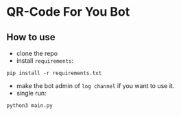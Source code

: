 # QR-Code For You Bot

## How to use
- clone the repo
- install `requirements`:
```
pip install -r requirements.txt
```
- make the bot admin of `log channel` if you want to use it.
- single run:
```
python3 main.py
```
